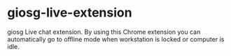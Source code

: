 # giosg-live-extension
giosg Live chat extension. By using this Chrome extension you can automatically go to offline mode when workstation is locked or computer is idle.
